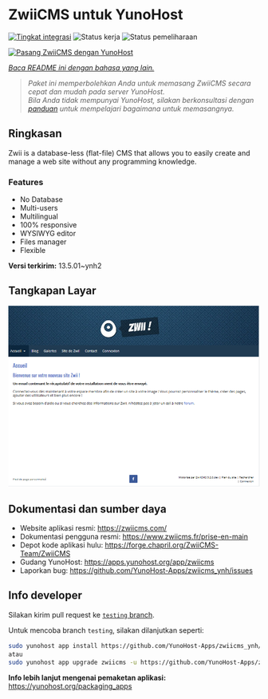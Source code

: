 <!--
N.B.: README ini dibuat secara otomatis oleh <https://github.com/YunoHost/apps/tree/master/tools/readme_generator>
Ini TIDAK boleh diedit dengan tangan.
-->

# ZwiiCMS untuk YunoHost

[![Tingkat integrasi](https://apps.yunohost.org/badge/integration/zwiicms)](https://ci-apps.yunohost.org/ci/apps/zwiicms/)
![Status kerja](https://apps.yunohost.org/badge/state/zwiicms)
![Status pemeliharaan](https://apps.yunohost.org/badge/maintained/zwiicms)

[![Pasang ZwiiCMS dengan YunoHost](https://install-app.yunohost.org/install-with-yunohost.svg)](https://install-app.yunohost.org/?app=zwiicms)

*[Baca README ini dengan bahasa yang lain.](./ALL_README.md)*

> *Paket ini memperbolehkan Anda untuk memasang ZwiiCMS secara cepat dan mudah pada server YunoHost.*  
> *Bila Anda tidak mempunyai YunoHost, silakan berkonsultasi dengan [panduan](https://yunohost.org/install) untuk mempelajari bagaimana untuk memasangnya.*

## Ringkasan

Zwii is a database-less (flat-file) CMS that allows you to easily create and manage a web site without any programming knowledge.

### Features

- No Database
- Multi-users
- Multilingual
- 100% responsive
- WYSIWYG editor
- Files manager
- Flexible


**Versi terkirim:** 13.5.01~ynh2

## Tangkapan Layar

![Tangkapan Layar pada ZwiiCMS](./doc/screenshots/dashboard.png)

## Dokumentasi dan sumber daya

- Website aplikasi resmi: <https://zwiicms.com/>
- Dokumentasi pengguna resmi: <https://www.zwiicms.fr/prise-en-main>
- Depot kode aplikasi hulu: <https://forge.chapril.org/ZwiiCMS-Team/ZwiiCMS>
- Gudang YunoHost: <https://apps.yunohost.org/app/zwiicms>
- Laporkan bug: <https://github.com/YunoHost-Apps/zwiicms_ynh/issues>

## Info developer

Silakan kirim pull request ke [`testing` branch](https://github.com/YunoHost-Apps/zwiicms_ynh/tree/testing).

Untuk mencoba branch `testing`, silakan dilanjutkan seperti:

```bash
sudo yunohost app install https://github.com/YunoHost-Apps/zwiicms_ynh/tree/testing --debug
atau
sudo yunohost app upgrade zwiicms -u https://github.com/YunoHost-Apps/zwiicms_ynh/tree/testing --debug
```

**Info lebih lanjut mengenai pemaketan aplikasi:** <https://yunohost.org/packaging_apps>
